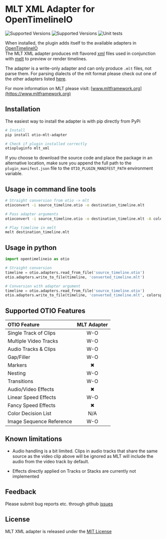 # MLT XML Adapter for OpenTimelineIO 

![Supported Versions](https://img.shields.io/badge/OpenTimelineIO-0.12.1%2C%200.13.0-green.svg)
![Supported Versions](https://img.shields.io/badge/python-2.7%2C%203.7%2C%203.8-blue.svg)
![Unit tests](https://github.com/apetrynet/otio-mlt-adapter/workflows/tests/badge.svg?branch=main&event=push)

When installed, the plugin adds itself to the available adapters in 
[OpenTimelineIO](http://opentimeline.io/) <br>
The MLT XML adapter produces mlt flavored [xml](https://www.mltframework.org/docs/mltxml/) 
files used in conjunction with [melt](https://www.mltframework.org/docs/melt/) 
to preview or render timelines.

The adapter is a write-only adapter and can only produce `.mlt` files, 
not parse them. For parsing dialects of the mlt format please check out one 
of the other adapters listed [here](https://github.com/PixarAnimationStudios/OpenTimelineIO/wiki/Tools-and-Projects-Using-OpenTimelineIO).

For more information on MLT please visit: [www.mltframework.org](https://www.mltframework.org)


## Installation

The easiest way to install the adapter is with pip directly from PyPi
```bash
# Install
pip install otio-mlt-adapter

# Check if plugin installed correctly
otiopluginfo mlt_xml
```
If you choose to download the source code and place the package in an alternative 
location, make sure you append the full path to the `plugin_manifest.json` file 
to the `OTIO_PLUGIN_MANIFEST_PATH` environment variable. 


## Usage in command line tools

```bash
# Straight conversion from otio -> mlt
otioconvert -i source_timeline.otio -o destination_timeline.mlt

# Pass adapter arguments
otioconvert -i source_timeline.otio -o destination_timeline.mlt -A colorspace=709

# Play timeline in melt
melt destination_timeline.mlt
```


## Usage in python

```python
import opentimelineio as otio

# Straight conversion
timeline = otio.adapters.read_from_file('source_timeline.otio')
otio.adapters.write_to_file(timeline, 'converted_timeline.mlt')

# Conversion with adapter argument
timeline = otio.adapters.read_from_file('source_timeline.otio')
otio.adapters.write_to_file(timeline, 'converted_timeline.mlt', colorspace=709)
```


## Supported OTIO Features

| OTIO Feature            | MLT Adapter |
| :---------------------- | :---------: |
|Single Track of Clips    | W-O         |
|Multiple Video Tracks    | W-O         |
|Audio Tracks & Clips     | W-O         |
|Gap/Filler               | W-O         |
|Markers                  |  ✖          |
|Nesting                  | W-O         |
|Transitions              | W-O         |
|Audio/Video Effects      |  ✖          |
|Linear Speed Effects     | W-O         |
|Fancy Speed Effects      |  ✖          |
|Color Decision List      | N/A         |
|Image Sequence Reference | W-O         |


## Known limitations
* Audio handling is a bit limited. Clips in audio tracks that share the same 
  source as the video clip above will be ignored as MLT will include the audio 
  from the video track by default.

* Effects directly applied on Tracks or Stacks are currently not implemented


## Feedback
Please submit bug reports etc. through github [issues](https://github.com/apetrynet/otio-mlt-adapter/issues)


## License
MLT XML adapter is released under the [MIT License](https://github.com/apetrynet/otio-mlt-adapter/blob/main/LICENSE.txt)
